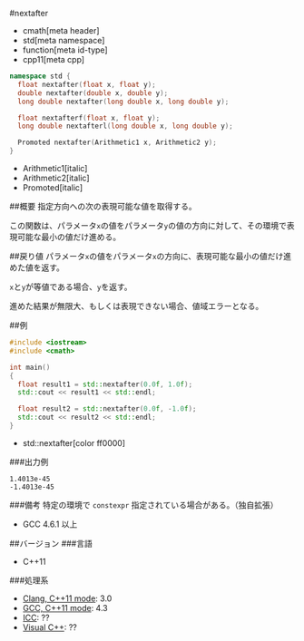 #nextafter
* cmath[meta header]
* std[meta namespace]
* function[meta id-type]
* cpp11[meta cpp]

```cpp
namespace std {
  float nextafter(float x, float y);
  double nextafter(double x, double y);
  long double nextafter(long double x, long double y);

  float nextafterf(float x, float y);
  long double nextafterl(long double x, long double y);

  Promoted nextafter(Arithmetic1 x, Arithmetic2 y);
}
```
* Arithmetic1[italic]
* Arithmetic2[italic]
* Promoted[italic]

##概要
指定方向への次の表現可能な値を取得する。

この関数は、パラメータ`x`の値をパラメータ`y`の値の方向に対して、その環境で表現可能な最小の値だけ進める。


##戻り値
パラメータ`x`の値をパラメータ`x`の方向に、表現可能な最小の値だけ進めた値を返す。

`x`と`y`が等値である場合、`y`を返す。

進めた結果が無限大、もしくは表現できない場合、値域エラーとなる。


##例
```cpp
#include <iostream>
#include <cmath>

int main()
{
  float result1 = std::nextafter(0.0f, 1.0f);
  std::cout << result1 << std::endl;

  float result2 = std::nextafter(0.0f, -1.0f);
  std::cout << result2 << std::endl;
}
```
* std::nextafter[color ff0000]

###出力例
```
1.4013e-45
-1.4013e-45
```

###備考
特定の環境で `constexpr` 指定されている場合がある。（独自拡張）

- GCC 4.6.1 以上


##バージョン
###言語
- C++11

###処理系
- [Clang, C++11 mode](/implementation.md#clang): 3.0
- [GCC, C++11 mode](/implementation.md#gcc): 4.3
- [ICC](/implementation.md#icc): ??
- [Visual C++](/implementation.md#visual_cpp): ??
